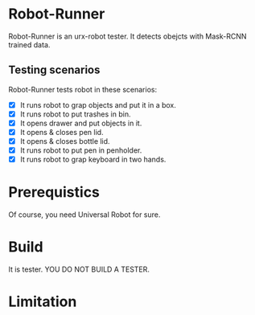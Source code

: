 # Robot-Runner
Robot-Runner is an urx-robot tester. It detects obejcts with Mask-RCNN trained data.

## Testing scenarios
Robot-Runner tests robot in these scenarios:

 - [x] It runs robot to grap objects and put it in a box.
 - [x] It runs robot to put trashes in bin.
 - [x] It opens drawer and put objects in it.
 - [x] It opens & closes pen lid.
 - [x] It opens & closes bottle lid.
 - [x] It runs robot to put pen in penholder.
 - [x] It runs robot to grap keyboard in two hands.

# Prerequistics
Of course, you need Universal Robot for sure.

# Build
It is tester. YOU DO NOT BUILD A TESTER.

# Limitation
